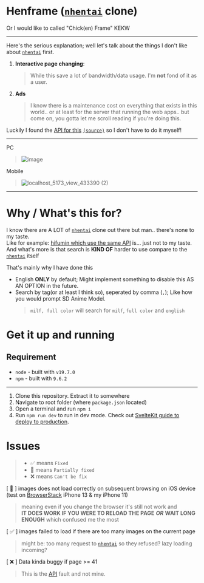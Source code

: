 # Henframe ([`nhentai`](https://nhentai.net) clone)

Or I would like to called "Chick(en) Frame" KEKW

---

Here's the serious explanation; well let's talk about the things I don't like about [`nhentai`](https://nhentai.net) first.

1. **Interactive page changing**:
    > While this save a lot of bandwidth/data usage. I'm **not** fond of it as a user.
2. **Ads**
    > I know there is a maintenance cost on everything that exists in this world.. or at least for the server that running the web apps.. but come on, you gotta let me scroll reading if you're doing this.

Luckily I found the [API for this](https://api.hifumin.app) [`(source)`](https://github.com/SaltyAom/seele) so I don't have to do it myself!

---

PC

> ![image](https://user-images.githubusercontent.com/76484203/228002396-e06f3a84-dce4-40ec-b4b9-fdf458e133bd.png)

Mobile

> ![localhost_5173_view_433390 (2)](https://user-images.githubusercontent.com/76484203/228002564-97a6a83b-a13c-4a0c-ba7b-a196be9bb49b.png)

---

# Why / What's this for?

I know there are A LOT of [`nhentai`](https://nhentai.net) clone out there but man.. there's none to my taste.  
Like for example: [hifumin which use the same API](https://hifumin.app) is... just not to my taste.  
And what's more is that search is **KIND OF** harder to use compare to the [`nhentai`](https://nhentai.net) itself

That's mainly why I have done this

-   English **ONLY** by default; Might implement something to disable this AS AN OPTION in the future.
-   Search by tag(or at least I think so), seperated by comma (`,`); Like how you would prompt SD Anime Model.
    > `milf, full color` will search for `milf`, `full color` and `english`

# Get it up and running

## Requirement

-   `node` - built with `v19.7.0`
-   `npm` - built with `9.6.2`

---

1. Clone this repository. Extract it to somewhere
1. Navigate to root folder (where `package.json` located)
1. Open a terminal and run `npm i`
1. Run `npm run dev` to run in dev mode. Check out [SvelteKit guide to deploy to production](https://kit.svelte.dev/docs/adapters).

# Issues

> -   ✅ means `Fixed`
> -   🔧 means `Partially fixed`
> -   ❌ means `Can't be fix`

[ 🔧 ] images does not load correctly on subsequent browsing on iOS device (test on [BrowserStack](https://www.browserstack.com) iPhone 13 & my iPhone 11)

> meaning even if you change the browser it's still not work and  
> **IT DOES WORK IF YOU WERE TO RELOAD THE PAGE** **_OR_** **WAIT LONG ENOUGH** which confused me the most

[ ✅ ] images failed to load if there are too many images on the current page

> might be: too many request to [`nhentai`](https://nhentai.net) so they refused? lazy loading incoming?

[ ❌ ] Data kinda buggy if page >= 41

> This is the [API](https://api.hifumin.app) fault and not mine.
